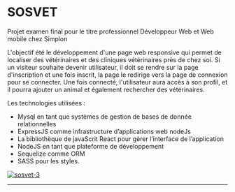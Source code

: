 # SOSVET

Projet examen final pour le titre professionnel Développeur Web et Web mobile chez Simplon

L'objectif été le développement d'une page web responsive qui permet de localiser des vétérinaires et des cliniques vétérinaires près de chez soi.
Si un visiteur souhaite devenir utilisateur, il doit se rendre sur la page d'inscription et une fois inscrit, la page le redirige vers la page de connexion pour se connecter.
Une fois connecté, l'utilisateur aura accès à son profil, et il pourra ajouter un animal et également rechercher des vétérinaires.

Les technologies utilisées : 

- Mysql en tant que systèmes de gestion de bases de donnée relationnelles
- ExpressJS comme infrastructure d’applications web nodeJs 
- La bibliothèque de javaScrit React pour gérer l’interface de l’application 
- NodeJS en tant que plateforme de développement
- Sequelize comme ORM
- SASS pour les styles.

<a href="https://ibb.co/8KXqn1G"><img src="https://i.ibb.co/8KXqn1G/sosvet-3.png" alt="sosvet-3" border="0"></a>

------------------------------------------------------------------------------------------------------------------------------------------------------------
